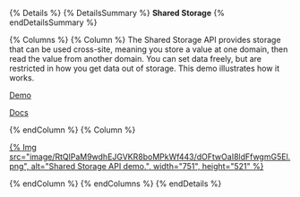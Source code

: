 {% Details %}
{% DetailsSummary %}
**Shared Storage**
{% endDetailsSummary %}

{% Columns %}
{% Column %}
The Shared Storage API provides storage that can be used cross-site, meaning you store a value at one domain, then read the value from another domain. You can set data freely, but are restricted in how you get data out of storage. This demo illustrates how it works.

[Demo](https://shared-storage-demo.web.app/)

[Docs](/docs/privacy-sandbox/attribution-reporting/shared-storage/)

{% endColumn %}
{% Column %}

<a href="https://shared-storage-demo.web.app/">{% Img src="image/RtQlPaM9wdhEJGVKR8boMPkWf443/dOFtwOaI8ldFfwgmG5El.png", alt="Shared Storage API demo.", width="751", height="521" %}</a>

{% endColumn %}
{% endColumns %}
{% endDetails %}
